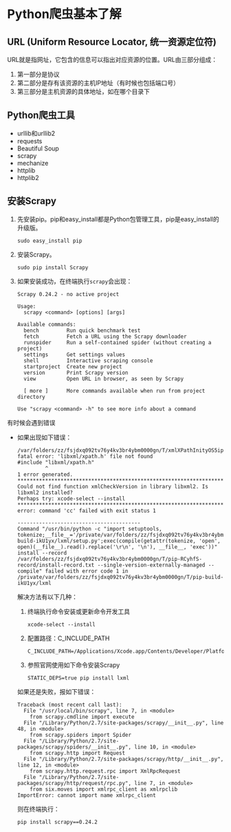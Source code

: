 # Python爬虫基本了解

## URL (Uniform Resource Locator, 统一资源定位符)
URL就是指网址，它包含的信息可以指出对应资源的位置。URL由三部分组成：

1. 第一部分是协议
2. 第二部分是存有该资源的主机IP地址（有时候也包括端口号）
3. 第三部分是主机资源的具体地址，如在哪个目录下

## Python爬虫工具

- urllib和urllib2
- requests
- Beautiful Soup
- scrapy
- mechanize
- httplib
- httplib2

## 安装Scrapy

1. 先安装pip。pip和easy\_install都是Python包管理工具，pip是easy\_install的升级版。

	```
	sudo easy_install pip
	```
2. 安装Scrapy。

	```
	sudo pip install Scrapy
	```
3. 如果安装成功，在终端执行`scrapy`会出现：

	```
	Scrapy 0.24.2 - no active project
	
	Usage:
	  scrapy <command> [options] [args]
	
	Available commands:
	  bench         Run quick benchmark test
	  fetch         Fetch a URL using the Scrapy downloader
	  runspider     Run a self-contained spider (without creating a project)
	  settings      Get settings values
	  shell         Interactive scraping console
	  startproject  Create new project
	  version       Print Scrapy version
	  view          Open URL in browser, as seen by Scrapy
	
	  [ more ]      More commands available when run from project directory
	
	Use "scrapy <command> -h" to see more info about a command
	```
	
有时候会遇到错误

- 如果出现如下错误：

	```
	/var/folders/zz/fsjdxq092tv76y4kv3br4ybm0000gn/T/xmlXPathInityOS5ip.c:1:10: fatal error: 'libxml/xpath.h' file not found
	#include "libxml/xpath.h"
	         ^
	1 error generated.
	*********************************************************************************
	Could not find function xmlCheckVersion in library libxml2. Is libxml2 installed?
	Perhaps try: xcode-select --install
	*********************************************************************************
	error: command 'cc' failed with exit status 1
	    
	----------------------------------------
	Command "/usr/bin/python -c "import setuptools, tokenize;__file__='/private/var/folders/zz/fsjdxq092tv76y4kv3br4ybm0000gn/T/pip-build-ikU1yx/lxml/setup.py';exec(compile(getattr(tokenize, 'open', open)(__file__).read().replace('\r\n', '\n'), __file__, 'exec'))" install --record /var/folders/zz/fsjdxq092tv76y4kv3br4ybm0000gn/T/pip-RCyhfS-record/install-record.txt --single-version-externally-managed --compile" failed with error code 1 in /private/var/folders/zz/fsjdxq092tv76y4kv3br4ybm0000gn/T/pip-build-ikU1yx/lxml
	```

	解决方法有以下几种：
	1. 终端执行命令安装或更新命令开发工具

		```
		xcode-select --install
		```
	2. 配置路径：C\_INCLUDE\_PATH

		```
		C_INCLUDE_PATH=/Applications/Xcode.app/Contents/Developer/Platforms/MacOSX.platform/Developer/SDKs/MacOSX10.10.sdk/usr/include/libxml2:/Applications/Xcode.app/Contents/Developer/Platforms/MacOSX.platform/Developer/SDKs/MacOSX10.10.sdk/usr/include/libxml2/libxml:/Applications/Xcode.app/Contents/Developer/Platforms/MacOSX.platform/Developer/SDKs/MacOSX10.10.sdk/usr/include
		```
	3. 参照官网使用如下命令安装Scrapy

		```
		STATIC_DEPS=true pip install lxml
		```

	如果还是失败，报如下错误：
	
	```
	Traceback (most recent call last):
	  File "/usr/local/bin/scrapy", line 7, in <module>
	    from scrapy.cmdline import execute
	  File "/Library/Python/2.7/site-packages/scrapy/__init__.py", line 48, in <module>
	    from scrapy.spiders import Spider
	  File "/Library/Python/2.7/site-packages/scrapy/spiders/__init__.py", line 10, in <module>
	    from scrapy.http import Request
	  File "/Library/Python/2.7/site-packages/scrapy/http/__init__.py", line 12, in <module>
	    from scrapy.http.request.rpc import XmlRpcRequest
	  File "/Library/Python/2.7/site-packages/scrapy/http/request/rpc.py", line 7, in <module>
	    from six.moves import xmlrpc_client as xmlrpclib
	ImportError: cannot import name xmlrpc_client
	```
	则在终端执行：
	
	```
	pip install scrapy==0.24.2
	```